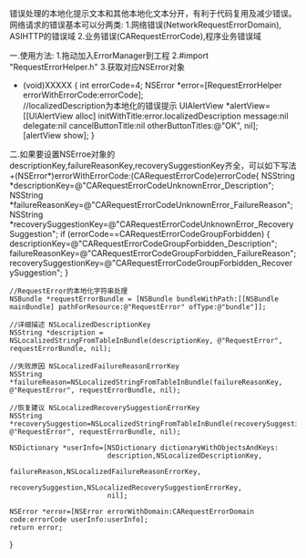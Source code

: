 


错误处理的本地化提示文本和其他本地化文本分开，有利于代码复用及减少错误。
网络请求的错误基本可以分两类:
1.网络错误(NetworkRequestErrorDomain), ASIHTTP的错误域
2.业务错误(CARequestErrorCode),程序业务错误域

一.使用方法:
1.拖动加入ErrorManager到工程
2.#import "RequestErrorHelper.h"
3.获取对应NSError对象
- (void)XXXXX
{
    int errorCode=4;
    NSError *error=[RequestErrorHelper errorWithErrorCode:errorCode];    
    //localizedDescription为本地化的错误提示
    UIAlertView *alertView=[[UIAlertView alloc] initWithTitle:error.localizedDescription
                                                      message:nil
                                                     delegate:nil
                                            cancelButtonTitle:nil
                                            otherButtonTitles:@"OK", nil];
    [alertView show];
}


二.如果要设置NSErroe对象的descriptionKey,failureReasonKey,recoverySuggestionKey齐全，可以如下写法
+(NSError*)errorWithErrorCode:(CARequestErrorCode)errorCode{
    NSString *descriptionKey=@"CARequestErrorCodeUnknownError_Description";
    NSString *failureReasonKey=@"CARequestErrorCodeUnknownError_FailureReason";
    NSString *recoverySuggestionKey=@"CARequestErrorCodeUnknownError_RecoverySuggestion";
    if (errorCode==CARequestErrorCodeGroupForbidden) {
        descriptionKey=@"CARequestErrorCodeGroupForbidden_Description";
        failureReasonKey=@"CARequestErrorCodeGroupForbidden_FailureReason";
        recoverySuggestionKey=@"CARequestErrorCodeGroupForbidden_RecoverySuggestion";
    }

    //RequestError的本地化字符串处理
    NSBundle *requestErrorBundle = [NSBundle bundleWithPath:[[NSBundle mainBundle] pathForResource:@"RequestError" ofType:@"bundle"]];

    //详细描述 NSLocalizedDescriptionKey
    NSString *description = NSLocalizedStringFromTableInBundle(descriptionKey, @"RequestError", requestErrorBundle, nil);

    //失败原因 NSLocalizedFailureReasonErrorKey
    NSString *failureReason=NSLocalizedStringFromTableInBundle(failureReasonKey, @"RequestError", requestErrorBundle, nil);

    //恢复建议 NSLocalizedRecoverySuggestionErrorKey
    NSString *recoverySuggestion=NSLocalizedStringFromTableInBundle(recoverySuggestionKey, @"RequestError", requestErrorBundle, nil);

    NSDictionary *userInfo=[NSDictionary dictionaryWithObjectsAndKeys:
                            description,NSLocalizedDescriptionKey,
                            failureReason,NSLocalizedFailureReasonErrorKey,
                            recoverySuggestion,NSLocalizedRecoverySuggestionErrorKey,
                            nil];

    NSError *error=[NSError errorWithDomain:CARequestErrorDomain code:errorCode userInfo:userInfo];
    return error;
}
